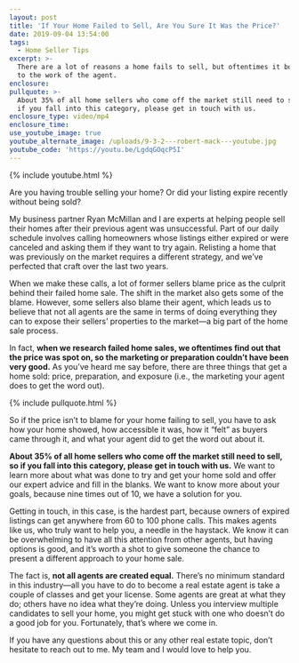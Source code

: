 ```yaml
---
layout: post
title: 'If Your Home Failed to Sell, Are You Sure It Was the Price?'
date: 2019-09-04 13:54:00
tags:
  - Home Seller Tips
excerpt: >-
  There are a lot of reasons a home fails to sell, but oftentimes it boils down
  to the work of the agent.
enclosure:
pullquote: >-
  About 35% of all home sellers who come off the market still need to sell, so
  if you fall into this category, please get in touch with us.
enclosure_type: video/mp4
enclosure_time:
use_youtube_image: true
youtube_alternate_image: /uploads/9-3-2---robert-mack---youtube.jpg
youtube_code: 'https://youtu.be/LgdqGOqcP5I'
---
```


{% include youtube.html %}

Are you having trouble selling your home? Or did your listing expire recently without being sold?

My business partner Ryan McMillan and I are experts at helping people sell their homes after their previous agent was unsuccessful. Part of our daily schedule involves calling homeowners whose listings either expired or were canceled and asking them if they want to try again. Relisting a home that was previously on the market requires a different strategy, and we’ve perfected that craft over the last two years.&nbsp;

When we make these calls, a lot of former sellers blame price as the culprit behind their failed home sale. The shift in the market also gets some of the blame. However, some sellers also blame their agent, which leads us to believe that not all agents are the same in terms of doing everything they can to expose their sellers’ properties to the market—a big part of the home sale process.&nbsp;

In fact, **when we research failed home sales, we oftentimes find out that the price was spot on, so the marketing or preparation couldn’t have been very good.** As you’ve heard me say before, there are three things that get a home sold: price, preparation, and exposure (i.e., the marketing your agent does to get the word out).&nbsp;

{% include pullquote.html %}

So if the price isn’t to blame for your home failing to sell, you have to ask how your home showed, how accessible it was, how it “felt” as buyers came through it, and what your agent did to get the word out about it.&nbsp;

**About 35% of all home sellers who come off the market still need to sell, so if you fall into this category, please get in touch with us.** We want to learn more about what was done to try and get your home sold and offer our expert advice and fill in the blanks. We want to know more about your goals, because nine times out of 10, we have a solution for you.&nbsp;

Getting in touch, in this case, is the hardest part, because owners of expired listings can get anywhere from 60 to 100 phone calls. This makes agents like us, who truly want to help you, a needle in the haystack. We know it can be overwhelming to have all this attention from other agents, but having options is good, and it’s worth a shot to give someone the chance to present a different approach to your home sale.&nbsp;

The fact is, **not all agents are created equal.** There’s no minimum standard in this industry—all you have to do to become a real estate agent is take a couple of classes and get your license. Some agents are great at what they do; others have no idea what they’re doing. Unless you interview multiple candidates to sell your home, you might get stuck with one who doesn’t do a good job for you. Fortunately, that’s where we come in.

If you have any questions about this or any other real estate topic, don’t hesitate to reach out to me. My team and I would love to help you.